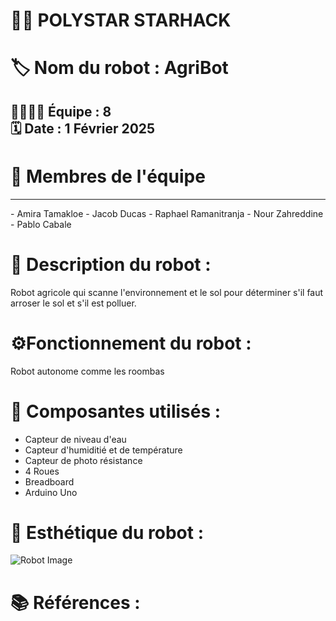 # 🌟🤖 POLYSTAR STARHACK 

#  🏷️ Nom du robot :  AgriBot

## 👨‍💻👩‍💻 Équipe :  8 <br> 🗓️ Date : 1 Février 2025

# 👥 Membres de l'équipe <br>

<hr style="border-color: #40E0D0; border-width: 5px;">
- Amira Tamakloe
- Jacob Ducas
- Raphael Ramanitranja
- Nour Zahreddine
- Pablo Cabale


# 📄 Description du robot :

Robot agricole qui scanne l'environnement et le sol pour déterminer s'il faut arroser le sol et s'il est polluer.

# ⚙️Fonctionnement du robot :

Robot autonome comme les roombas

# 🧩 Composantes utilisés :

- Capteur de niveau d'eau 
- Capteur d'humiditié et de température
- Capteur de photo résistance
- 4 Roues
- Breadboard
- Arduino Uno

# 🎨 Esthétique du robot :

![Robot Image](IMG_6998.jpg)

# 📚 Références :
